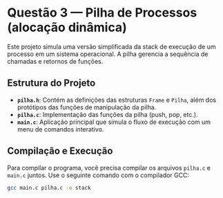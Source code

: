 # Questão 3 — Pilha de Processos (alocação dinâmica)

Este projeto simula uma versão simplificada da stack de execução de um processo em um sistema operacional. A pilha gerencia a sequência de chamadas e retornos de funções.

## Estrutura do Projeto

- **`pilha.h`**: Contém as definições das estruturas `Frame` e `Pilha`, além dos protótipos das funções de manipulação da pilha.
- **`pilha.c`**: Implementação das funções da pilha (push, pop, etc.).
- **`main.c`**: Aplicação principal que simula o fluxo de execução com um menu de comandos interativo.

## Compilação e Execução

Para compilar o programa, você precisa compilar os arquivos `pilha.c` e `main.c` juntos. Use o seguinte comando com o compilador GCC:

```sh
gcc main.c pilha.c -o stack